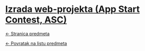 # [Izrada web-projekta (App Start Contest, ASC)](https://www.github.com/studosi-fer/IZRWEB)
[<- Stranica predmeta](https://www.fer.unizg.hr/predmet/izrweb)

[<- Povratak na listu predmeta](https://www.github.com/studosi/FER)